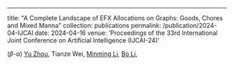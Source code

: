 ---
title: "A Complete Landscape of EFX Allocations on Graphs: Goods, Chores and Mixed Manna"
collection: publications
permalink: /publication/2024-04-IJCAI
date: 2024-04-16
venue: 'Proceedings of the 33rd International Joint Conference on Artificial Intelligence (IJCAI-24)'

($\beta$-$\alpha$)
[Yu Zhou](https://orcid.org/0000-0001-6799-8379), Tianze Wei, [Minming Li](https://www.cs.cityu.edu.hk/~minmli/), [Bo Li](http://www4.comp.polyu.edu.hk/~bo2li/),


